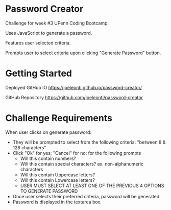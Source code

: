 # Password Creator

Challenge for week #3 UPenn Coding Bootcamp.

Uses JavaScript to generate a password.

Features user selected criteria. 

Prompts user to select criteria upon clicking "Generate Password" button.



# Getting Started

Deployed GitHub IO 
https://joeleonti.github.io/password-creator/

GitHub Repository
https://github.com/joeleonti/password-creator

# Challenge Requirements

When user clicks on generate password:

+ They will be prompted to select from the following criteria: "between 8 & 128 characters"
+ Click "Ok" for yes; "Cancel" for no: for the following prompts
    + Will this contain numbers?
    + Will this contain special characters? ex. non-alphanumeric characters
    + Will this contain Uppercase letters?
    + Will this contain Lowercase letters?
    + USER MUST SELECT AT LEAST ONE OF THE PREVIOUS 4 OPTIONS TO GENERATE PASSWORD  
+ Once user selects their preferred criteria, password will be generated.
+ Password is displayed in the textarea box.
 
 
 
